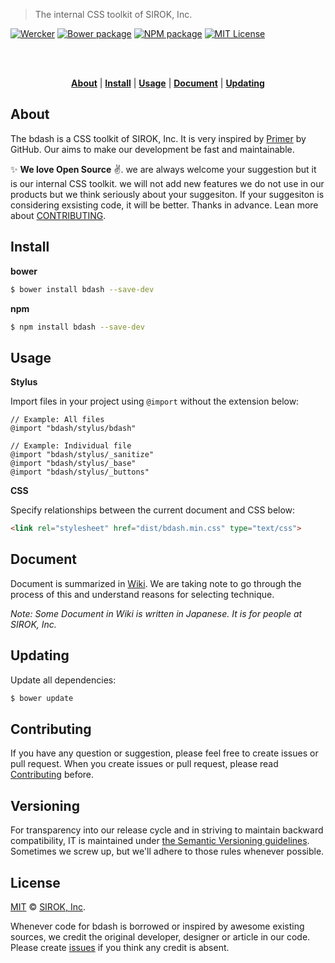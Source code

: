> The internal CSS toolkit of SIROK, Inc.

[![Wercker][wercker-badge]][wercker-link]
[![Bower package][bower-badge]][bower-pkg-link]
[![NPM package][npm-badge]][npm-pkg-link]
[![MIT License][mit-badge]][mit]

<br>


<br>

<p align="center">
  <b><a href="#about">About</a></b>
  |
  <b><a href="#install">Install</a></b>
  |
  <b><a href="#usage">Usage</a></b>
  |
  <b><a href="#document">Document</a></b>
  |
  <b><a href="#updating">Updating</a></b>
</p>


## About

The bdash is a CSS toolkit of SIROK, Inc. It is very inspired by [Primer][primer] by GitHub. Our aims to make our development be fast and maintainable.

:sparkles: **We love Open Source** :v:. we are always welcome your suggestion but it is our internal CSS toolkit. we will not add new features we do not use in our products but we think seriously about your suggesiton. If your suggesiton is considering exsisting code, it will be better. Thanks in advance. Lean more about [CONTRIBUTING](#contributing).


## Install

**bower**

```bash
$ bower install bdash --save-dev
```

**npm**

```bash
$ npm install bdash --save-dev
```


## Usage

**Stylus**

Import files in your project using `@import` without the extension below:

```stylus
// Example: All files
@import "bdash/stylus/bdash"

// Example: Individual file
@import "bdash/stylus/_sanitize"
@import "bdash/stylus/_base"
@import "bdash/stylus/_buttons"
```

**CSS**

Specify relationships between the current document and CSS below:

```html
<link rel="stylesheet" href="dist/bdash.min.css" type="text/css">
```


## Document

Document is summarized in [Wiki](https://github.com/SIROK/bdash/wiki). We are taking note to go through the process of this and understand reasons for selecting technique.

_Note: Some Document in Wiki is written in Japanese. It is for people at SIROK, Inc._


## Updating

Update all dependencies:

```bash
$ bower update
```


## Contributing

If you have any question or suggestion, please feel free to create issues or pull request. When you create issues or pull request, please read [Contributing](CONTRIBUTING.md) before.


## Versioning

For transparency into our release cycle and in striving to maintain backward compatibility, IT is maintained under [the Semantic Versioning guidelines](http://semver.org/). Sometimes we screw up, but we'll adhere to those rules whenever possible.


## License

[MIT][mit] © [SIROK, Inc][sirok].

Whenever code for bdash is borrowed or inspired by awesome existing sources, we credit the original developer, designer or article in our code. Please create [issues][issue] if you think any credit is absent.


[sirok]:          http://sirok.co.jp/
[mit]:            https://github.com/SIROK/bdash/blob/master/LICENSE.md
[mit-badge]:      https://img.shields.io/github/license/SIROK/bdash.svg?style=flat-square
[releases]:       https://github.com/SIROK/bdash/releases
[npm-pkg-link]:   https://www.npmjs.org/package/bdash
[npm-badge]:      https://img.shields.io/npm/v/bdash.svg?style=flat-square
[bower-badge]:    https://img.shields.io/bower/v/bdash.svg?style=flat-square
[bower-pkg-link]: http://bower.io/search/?q=bdash
[wercker-badge]:  https://img.shields.io/wercker/ci/sirok/bdash.svg?style=flat-square
[wercker-link]:   https://app.wercker.com/#applications/55e8d477c0d66d1e601c3292
[primer]:         https://github.com/primer/primer
[issue]:          https://github.com/SIROK/bdash/issues
